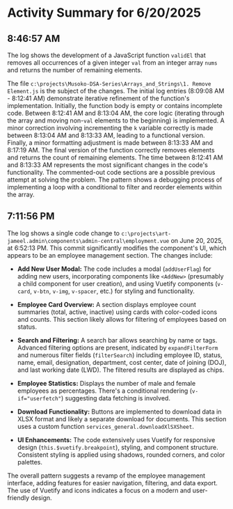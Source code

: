 # Activity Summary for 6/20/2025

## 8:46:57 AM
The log shows the development of a JavaScript function `validEl` that removes all occurrences of a given integer `val` from an integer array `nums` and returns the number of remaining elements.

The file `c:\projects\Musoko-DSA-Series\Arrays_and_Strings\1. Remove Element.js` is the subject of the changes.  The initial log entries (8:09:08 AM - 8:12:41 AM) demonstrate iterative refinement of the function's implementation.  Initially, the function body is empty or contains incomplete code.  Between 8:12:41 AM and 8:13:04 AM, the core logic (iterating through the array and moving non-`val` elements to the beginning) is implemented.  A minor correction involving incrementing the `k` variable correctly is made between 8:13:04 AM and 8:13:33 AM, leading to a functional version. Finally, a minor formatting adjustment is made between 8:13:33 AM and 8:17:19 AM.  The final version of the function correctly removes elements and returns the count of remaining elements.  The time between 8:12:41 AM and 8:13:33 AM represents the most significant changes in the code's functionality.  The commented-out code sections are a possible previous attempt at solving the problem.  The pattern shows a debugging process of implementing a loop with a conditional to filter and reorder elements within the array.


## 7:11:56 PM
The log shows a single code change to `c:\projects\art-jameel.admin\components\admin-central\employment.vue` on June 20, 2025, at 6:52:13 PM.  This commit significantly modifies the component's UI, which appears to be an employee management section.  The changes include:

* **Add New User Modal:**  The code includes a modal (`addUserFlag`) for adding new users, incorporating components like `<AddNew>` (presumably a child component for user creation), and using Vuetify components (`v-card`, `v-btn`, `v-img`, `v-spacer`, etc.) for styling and functionality.

* **Employee Card Overview:**  A section displays employee count summaries (total, active, inactive) using cards with color-coded icons and counts.  This section likely allows for filtering of employees based on status.

* **Search and Filtering:** A search bar allows searching by name or tags.  Advanced filtering options are present, indicated by  `expandFilterForm` and numerous filter fields (`filterSearch`) including employee ID, status, name, email, designation, department, cost center, date of joining (DOJ), and last working date (LWD).  The filtered results are displayed as chips.


* **Employee Statistics:** Displays the number of male and female employees as percentages.  There's a conditional rendering (`v-if="userfetch"`) suggesting data fetching is involved.

* **Download Functionality:** Buttons are implemented to download data in XLSX format and likely a separate download for documents. This section uses a custom function `services_general.downloadXlSXSheet`.

* **UI Enhancements:** The code extensively uses Vuetify for responsive design (`this.$vuetify.breakpoint`), styling, and component structure.  Consistent styling is applied using shadows, rounded corners, and color palettes.



The overall pattern suggests a revamp of the employee management interface, adding features for easier navigation, filtering, and data export. The use of Vuetify and icons indicates a focus on a modern and user-friendly design.
